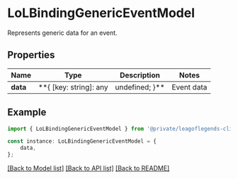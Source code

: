 # LoLBindingGenericEventModel

Represents generic data for an event.

## Properties

Name | Type | Description | Notes
------------ | ------------- | ------------- | -------------
**data** | **{ [key: string]: any | undefined; }** | Event data | [optional] [default to undefined]

## Example

```typescript
import { LoLBindingGenericEventModel } from '@private/leagoflegends-client';

const instance: LoLBindingGenericEventModel = {
    data,
};
```

[[Back to Model list]](../README.md#documentation-for-models) [[Back to API list]](../README.md#documentation-for-api-endpoints) [[Back to README]](../README.md)

